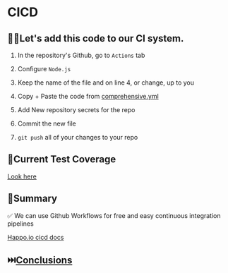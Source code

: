 # CICD

## 🏋️‍♀️Let's add this code to our CI system.

1. In the repository's Github, go to `Actions` tab
2. Configure `Node.js`
3. Keep the name of the file and on line 4, or change, up to you
4. Copy + Paste the code from [comprehensive.yml](../.github/workflows/comprehensive.yml)

5. Add New repository secrets for the repo

6. Commit the new file
7. `git push` all of your changes to your repo

## 🧪Current Test Coverage

[Look here](TEST-COVERAGE.md)

## 📝Summary

✅ We can use Github Workflows for free and easy continuous integration pipelines

[Happo.io cicd docs](https://docs.happo.io/docs/continuous-integration#github)

## ⏭️[Conclusions](./CONCLUSIONS.md)
